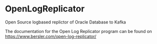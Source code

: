 # OpenLogReplicator
Open Source logbased replictor of Oracle Database to Kafka

The documentation for the Open Log Replicator program can be found on https://www.bersler.com/open-log-replicator/
